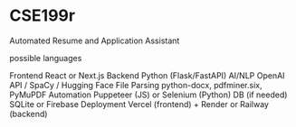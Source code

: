 # CSE199r
Automated Resume and Application Assistant


possible languages

Frontend	    React or Next.js
Backend	        Python (Flask/FastAPI)
AI/NLP	        OpenAI API / SpaCy / Hugging Face
File Parsing	python-docx, pdfminer.six, PyMuPDF
Automation	    Puppeteer (JS) or Selenium (Python)
DB (if needed)	SQLite or Firebase
Deployment	    Vercel (frontend) + Render or Railway (backend)
